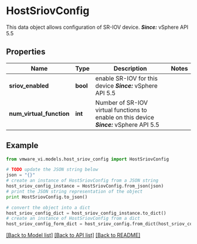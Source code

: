 # HostSriovConfig

This data object allows configuration of SR-IOV device.  ***Since:*** vSphere API 5.5 

## Properties
Name | Type | Description | Notes
------------ | ------------- | ------------- | -------------
**sriov_enabled** | **bool** | enable SR-IOV for this device  ***Since:*** vSphere API 5.5  | 
**num_virtual_function** | **int** | Number of SR-IOV virtual functions to enable on this device  ***Since:*** vSphere API 5.5  | 

## Example

```python
from vmware_vi.models.host_sriov_config import HostSriovConfig

# TODO update the JSON string below
json = "{}"
# create an instance of HostSriovConfig from a JSON string
host_sriov_config_instance = HostSriovConfig.from_json(json)
# print the JSON string representation of the object
print HostSriovConfig.to_json()

# convert the object into a dict
host_sriov_config_dict = host_sriov_config_instance.to_dict()
# create an instance of HostSriovConfig from a dict
host_sriov_config_form_dict = host_sriov_config.from_dict(host_sriov_config_dict)
```
[[Back to Model list]](../README.md#documentation-for-models) [[Back to API list]](../README.md#documentation-for-api-endpoints) [[Back to README]](../README.md)


